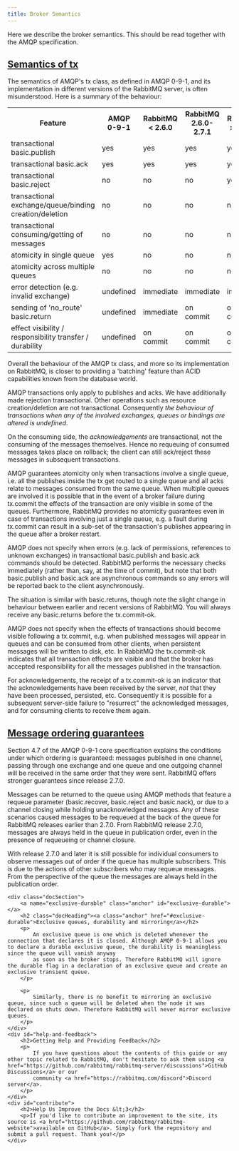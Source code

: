 ```yaml
---
title: Broker Semantics
---
```

<div id="left-content">
    <p class="intro">
        Here we describe the broker semantics. This should be read together with the AMQP specification.
    </p>
    <div class="docSection">
        <a name="tx" class="anchor" id="tx"></a>
        <h2 class="docHeading"><a class="anchor" href="#tx">Semantics of tx</a></h2>
        <p>The semantics of AMQP's <span class="code">tx</span> class, as defined in AMQP 0-9-1, and its implementation in different versions of the RabbitMQ server, is often misunderstood. Here is a summary of the behaviour:</p>
        <table>
            <tbody>
                <tr>
                    <th>Feature</th>
                    <th>
                        AMQP<br />
                        0-9-1
                    </th>
                    <th>
                        RabbitMQ<br />
                        &lt; 2.6.0
                    </th>
                    <th>
                        RabbitMQ<br />
                        2.6.0-2.7.1
                    </th>
                    <th>
                        RabbitMQ<br />
                        &gt;= 2.8.0
                    </th>
                </tr>
                <tr>
                    <td>transactional <span class="code">basic.publish</span></td>
                    <td>yes</td>
                    <td>yes</td>
                    <td>yes</td>
                    <td>yes</td>
                </tr>
                <tr>
                    <td>transactional <span class="code">basic.ack</span></td>
                    <td>yes</td>
                    <td>yes</td>
                    <td>yes</td>
                    <td>yes</td>
                </tr>
                <tr>
                    <td>transactional <span class="code">basic.reject</span></td>
                    <td>no</td>
                    <td>no</td>
                    <td>no</td>
                    <td>yes</td>
                </tr>
                <tr>
                    <td>transactional exchange/queue/binding creation/deletion</td>
                    <td>no</td>
                    <td>no</td>
                    <td>no</td>
                    <td>no</td>
                </tr>
                <tr>
                    <td>transactional consuming/getting of messages</td>
                    <td>no</td>
                    <td>no</td>
                    <td>no</td>
                    <td>no</td>
                </tr>
                <tr>
                    <td>atomicity in single queue</td>
                    <td>yes</td>
                    <td>no</td>
                    <td>no</td>
                    <td>no</td>
                </tr>
                <tr>
                    <td>atomicity across multiple queues</td>
                    <td>no</td>
                    <td>no</td>
                    <td>no</td>
                    <td>no</td>
                </tr>
                <tr>
                    <td>error detection (e.g. invalid exchange)</td>
                    <td>undefined</td>
                    <td>immediate</td>
                    <td>immediate</td>
                    <td>immediate</td>
                </tr>
                <tr>
                    <td>sending of 'no_route' <span class="code">basic.return</span></td>
                    <td>undefined</td>
                    <td>immediate</td>
                    <td>on commit</td>
                    <td>on commit</td>
                </tr>
                <tr>
                    <td>effect visibility / responsibility transfer / durability</td>
                    <td>undefined</td>
                    <td>on commit</td>
                    <td>on commit</td>
                    <td>on commit</td>
                </tr>
            </tbody>
        </table>
        <p>Overall the behaviour of the AMQP <span class="code">tx</span> class, and more so its implementation on RabbitMQ, is closer to providing a 'batching' feature than ACID capabilities known from the database world.</p>
        <p>
            AMQP transactions only apply to publishes and acks. We have additionally made rejection transactional. Other operations such as resource creation/deletion are not transactional. Consequently
            <em>the behaviour of transactions when any of the involved exchanges, queues or bindings are altered is undefined</em>.
        </p>
        <p>
            On the consuming side, the <em>acknowledgements</em> are transactional, not the consuming of the messages themselves. Hence no requeuing of consumed messages takes place on rollback; the client can still ack/reject these
            messages in subsequent transactions.
        </p>
        <p>
            AMQP guarantees atomicity only when transactions involve a single queue, i.e. all the publishes inside the tx get routed to a single queue and all acks relate to messages consumed from the same queue. When multiple queues are
            involved it is possible that in the event of a broker failure during <span class="code">tx.commit</span> the effects of the transaction are only visible in some of the queues. Furthermore, RabbitMQ provides no atomicity
            guarantees even in case of transactions involving just a single queue, e.g. a fault during <span class="code">tx.commit</span> can result in a sub-set of the transaction's publishes appearing in the queue after a broker restart.
        </p>
        <p>
            AMQP does not specify when errors (e.g. lack of permissions, references to unknown exchanges) in transactional <span class="code">basic.publish</span> and <span class="code">basic.ack</span> commands should be detected. RabbitMQ
            performs the necessary checks immediately (rather than, say, at the time of commit), but note that both <span class="code">basic.publish</span> and <span class="code">basic.ack</span>
            are asynchronous commands so any errors will be reported back to the client asynchronously.
        </p>
        <p>
            The situation is similar with <span class="code">basic.return</span>s, though note the slight change in behaviour between earlier and recent versions of RabbitMQ. You will always receive any
            <span class="code">basic.return</span>s before the <span class="code">tx.commit-ok</span>.
        </p>
        <p>
            AMQP does not specify when the effects of transactions should become visible following a <span class="code">tx.commit</span>, e.g. when published messages will appear in queues and can be consumed from other clients, when
            persistent messages will be written to disk, etc. In RabbitMQ the <span class="code">tx.commit-ok</span> indicates that all transaction effects are visible and that the broker has accepted responsibility for all the messages
            published in the transaction.
        </p>
        <p>
            For acknowledgements, the receipt of a
            <span class="code">tx.commit-ok</span> is an indicator that the acknowledgements have been received by the server, <em>not</em> that they have been processed, persisted, etc. Consequently it is possible for a subsequent
            server-side failure to "resurrect" the acknowledged messages, and for consuming clients to receive them again.
        </p>
    </div>
    <div class="docSection">
        <a name="ordering" class="anchor" id="ordering"></a>
        <h2 class="docHeading"><a class="anchor" href="#ordering">Message ordering guarantees</a></h2>
        <p>
            Section 4.7 of the AMQP 0-9-1 core specification explains the conditions under which ordering is guaranteed: messages published in one channel, passing through one exchange and one queue and one outgoing channel will be received
            in the same order that they were sent. RabbitMQ offers stronger guarantees since release 2.7.0.
        </p>
        <p>
            Messages can be returned to the queue using AMQP methods that feature a requeue parameter (<span class="code">basic.recover</span>, <span class="code">basic.reject</span> and <span class="code">basic.nack</span>), or due to a
            channel closing while holding unacknowledged messages. Any of these scenarios caused messages to be requeued at the back of the queue for RabbitMQ releases earlier than 2.7.0. From RabbitMQ release 2.7.0, messages are always
            held in the queue in publication order, even in the presence of requeueing or channel closure.
        </p>
        <p>
            With release 2.7.0 and later it is still possible for individual consumers to observe messages out of order if the queue has multiple subscribers. This is due to the actions of other subscribers who may requeue messages. From
            the perspective of the queue the messages are always held in the publication order.
        </p>
    </div>

    <div class="docSection">
        <a name="exclusive-durable" class="anchor" id="exclusive-durable"></a>
        <h2 class="docHeading"><a class="anchor" href="#exclusive-durable">Exclusive queues, durability and mirroring</a></h2>
        <p>
            An exclusive queue is one which is deleted whenever the connection that declares it is closed. Although AMQP 0-9-1 allows you to declare a durable exclusive queue, the durability is meaningless since the queue will vanish anyway
            as soon as the broker stops. Therefore RabbitMQ will ignore the durable flag in a declaration of an exclusive queue and create an exclusive transient queue.
        </p>

        <p>
            Similarly, there is no benefit to mirroring an exclusive queue, since such a queue will be deleted when the node it was declared on shuts down. Therefore RabbitMQ will never mirror exclusive queues.
        </p>
    </div>
    <div id="help-and-feedback">
        <h2>Getting Help and Providing Feedback</h2>
        <p>
            If you have questions about the contents of this guide or any other topic related to RabbitMQ, don't hesitate to ask them using <a href="https://github.com/rabbitmq/rabbitmq-server/discussions">GitHub Discussions</a> or our
            community <a href="https://rabbitmq.com/discord">Discord server</a>.
        </p>
    </div>
    <div id="contribute">
        <h2>Help Us Improve the Docs &lt;3</h2>
        <p>If you'd like to contribute an improvement to the site, its source is <a href="https://github.com/rabbitmq/rabbitmq-website">available on GitHub</a>. Simply fork the repository and submit a pull request. Thank you!</p>
    </div>
</div>
